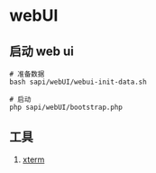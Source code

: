 # webUI

## 启动 web ui

```shell
# 准备数据
bash sapi/webUI/webui-init-data.sh

# 启动
php sapi/webUI/bootstrap.php

```



## 工具
1. [xterm](http://xtermjs.org/)

